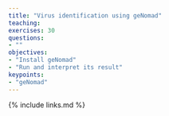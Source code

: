 ```yaml
---
title: "Virus identification using geNomad"
teaching: 
exercises: 30
questions:
- ""
objectives:
- "Install geNomad"
- "Run and interpret its result"
keypoints:
- "geNomad"
---
```



{% include links.md %}
